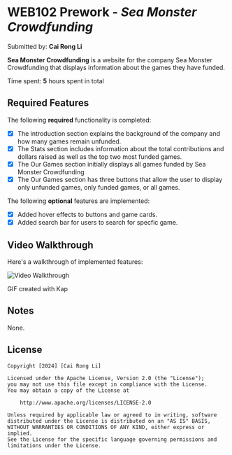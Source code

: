 # WEB102 Prework - *Sea Monster Crowdfunding*

Submitted by: **Cai Rong Li**

**Sea Monster Crowdfunding** is a website for the company Sea Monster Crowdfunding that displays information about the games they have funded.

Time spent: **5** hours spent in total

## Required Features

The following **required** functionality is completed:

* [x] The introduction section explains the background of the company and how many games remain unfunded.
* [x] The Stats section includes information about the total contributions and dollars raised as well as the top two most funded games.
* [x] The Our Games section initially displays all games funded by Sea Monster Crowdfunding
* [x] The Our Games section has three buttons that allow the user to display only unfunded games, only funded games, or all games.

The following **optional** features are implemented:

* [x] Added hover effects to buttons and game cards.
* [x] Added search bar for users to search for specfic game.

## Video Walkthrough

Here's a walkthrough of implemented features:

<img src='https://github.com/cairongli/web102_prework/blob/main/walkthrough.gif' title='Video Walkthrough' width='' alt='Video Walkthrough' />

GIF created with Kap


## Notes

None.

## License

    Copyright [2024] [Cai Rong Li]

    Licensed under the Apache License, Version 2.0 (the "License");
    you may not use this file except in compliance with the License.
    You may obtain a copy of the License at

        http://www.apache.org/licenses/LICENSE-2.0

    Unless required by applicable law or agreed to in writing, software
    distributed under the License is distributed on an "AS IS" BASIS,
    WITHOUT WARRANTIES OR CONDITIONS OF ANY KIND, either express or implied.
    See the License for the specific language governing permissions and
    limitations under the License.
